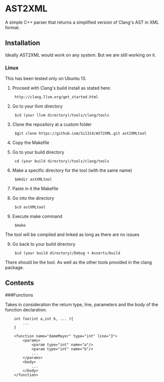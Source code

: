 # __AST2XML__

A simple C++ parser that returns a simplified version of Clang's AST in XML format.

## Installation

Ideally AST2XML would work on any system. But we are still working on it.

### Linux

This has been tested only on Ubuntu 13.

1. Proceed with Clang's build install as stated here:

		http://clang.llvm.org/get_started.html

2. Go to your llvm directory 

		$cd (your llvm directory)/tools/clang/tools

3. Clone the repository at a custom folder 

		$git clone https://github.com/Si1314/AST2XML.git ast2XMLtool

4. Copy the Makefile

5. Go to your build directory 
		
		cd (your build directory)/tools/clang/tools

6. Make a specific directory for the tool (with the same name) 

		$mkdir astXMLtool

7. Paste in it the Makefile

8. Go into the directory 

		$cd astXMLtool

8. Execute make command 

		$make

The tool will be compiled and linked as long as there are no issues

9. Go back to your build directory 

		$cd (your build directory)/Debug + Asserts/build

There should be the tool. As well as the other tools provided in the clang package.

## Contents

###Functions

Takes in consideration the return type, line, parameters and the body of the function declaration. 

		int foo(int a,int b, ... ){
			...
		}

		<function name="dameMayor" type="int" line="3">
    		<params>
        		<param type="int" name="a"/>
       			<param type="int" name="b"/>
       			...
    		</params>
    		<body>
    			...
    		</body>
    	</function>


